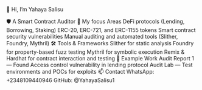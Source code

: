 👋 Hi, I’m Yahaya Salisu

🛡️ A Smart Contract Auditor
🧠 My focus Areas
DeFi protocols (Lending, Borrowing, Staking)
ERC-20, ERC-721, and ERC-1155 tokens
Smart contract security vulnerabilities
Manual auditing and automated tools (Slither, Foundry, Mythril)
🛠️ Tools & Frameworks
Slither for static analysis
Foundry for property-based fuzz testing
Mythril for symbolic execution
Remix & Hardhat for contract interaction and testing
📂 Example Work
Audit Report 1 — Found Access control vulnerability in lending protocol
Audit Lab — Test environments and POCs for exploits
📫 Contact
WhatsApp: +2348109440946
GitHub: @YahayaSalisu1